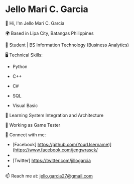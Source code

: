 # Jello Mari C. Garcia

👋 Hi, I'm Jello Mari C. Garcia

🌍 Based in Lipa City, Batangas Philippines

🚀 Student | BS Information Technology (Business Analytics)

🖥️ Technical Skills:

- Python

- C++

- C#

- SQL

- Visual Basic

🌱 Learning System Integration and Architecture

💼 Working as Game Tester

🔗 Connect with me:
   - [Facebook] https://github.com/YourUsername)](https://www.facebook.com/jengwrasck/
   - 
   - [Twitter] https://twitter.com/jillogarcia
   - 
📫 Reach me at: jello.garcia27@gmail.com
